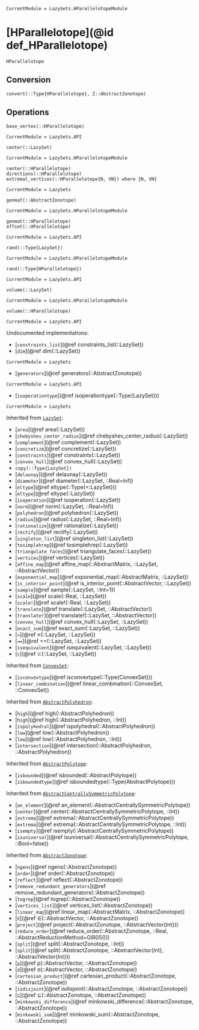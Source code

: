 ```@meta
CurrentModule = LazySets.HParallelotopeModule
```

# [HParallelotope](@id def_HParallelotope)

```@docs
HParallelotope
```

## Conversion

```@docs
convert(::Type{HParallelotope}, Z::AbstractZonotope)
```

## Operations

```@docs
base_vertex(::HParallelotope)
```
```@meta
CurrentModule = LazySets.API
```
```@docs; canonical=false
center(::LazySet)
```
```@meta
CurrentModule = LazySets.HParallelotopeModule
```
```@docs
center(::HParallelotope)
directions(::HParallelotope)
extremal_vertices(::HParallelotope{N, VN}) where {N, VN}
```
```@meta
CurrentModule = LazySets
```
```@docs; canonical=false
genmat(::AbstractZonotope)
```
```@meta
CurrentModule = LazySets.HParallelotopeModule
```
```@docs
genmat(::HParallelotope)
offset(::HParallelotope)
```
```@meta
CurrentModule = LazySets.API
```
```@docs; canonical=false
rand(::Type{LazySet})
```
```@meta
CurrentModule = LazySets.HParallelotopeModule
```
```@docs
rand(::Type{HParallelotope})
```
```@meta
CurrentModule = LazySets.API
```
```@docs; canonical=false
volume(::LazySet)
```
```@meta
CurrentModule = LazySets.HParallelotopeModule
```
```@docs
volume(::HParallelotope)
```

```@meta
CurrentModule = LazySets.API
```

Undocumented implementations:
* [`constraints_list`](@ref constraints_list(::LazySet))
* [`dim`](@ref dim(::LazySet))
```@meta
CurrentModule = LazySets
```
* [`generators`](@ref generators(::AbstractZonotope))
```@meta
CurrentModule = LazySets.API
```
* [`isoperationtype`](@ref isoperationtype(::Type{LazySet}))

```@meta
CurrentModule = LazySets
```

Inherited from [`LazySet`](@ref):
* [`area`](@ref area(::LazySet))
* [`chebyshev_center_radius`](@ref chebyshev_center_radius(::LazySet))
* [`complement`](@ref complement(::LazySet))
* [`concretize`](@ref concretize(::LazySet))
* [`constraints`](@ref constraints(::LazySet))
* [`convex_hull`](@ref convex_hull(::LazySet))
* `copy(::Type{LazySet})`
* [`delaunay`](@ref delaunay(::LazySet))
* [`diameter`](@ref diameter(::LazySet, ::Real=Inf))
* [`eltype`](@ref eltype(::Type{<:LazySet}))
* [`eltype`](@ref eltype(::LazySet))
* [`isoperation`](@ref isoperation(::LazySet))
* [`norm`](@ref norm(::LazySet, ::Real=Inf))
* [`polyhedron`](@ref polyhedron(::LazySet))
* [`radius`](@ref radius(::LazySet, ::Real=Inf))
* [`rationalize`](@ref rationalize(::LazySet))
* [`rectify`](@ref rectify(::LazySet))
* [`singleton_list`](@ref singleton_list(::LazySet))
* [`tosimplehrep`](@ref tosimplehrep(::LazySet))
* [`triangulate_faces`](@ref triangulate_faces(::LazySet))
* [`vertices`](@ref vertices(::LazySet))
* [`affine_map`](@ref affine_map(::AbstractMatrix, ::LazySet, ::AbstractVector))
* [`exponential_map`](@ref exponential_map(::AbstractMatrix, ::LazySet))
* [`is_interior_point`](@ref is_interior_point(::AbstractVector, ::LazySet))
* [`sample`](@ref sample(::LazySet, ::Int=1))
* [`scale`](@ref scale(::Real, ::LazySet))
* [`scale!`](@ref scale!(::Real, ::LazySet))
* [`translate`](@ref translate(::LazySet, ::AbstractVector))
* [`translate!`](@ref translate!(::LazySet, ::AbstractVector))
* [`convex_hull`](@ref convex_hull(::LazySet, ::LazySet))
* [`exact_sum`](@ref exact_sum(::LazySet, ::LazySet))
* [`≈`](@ref ≈(::LazySet, ::LazySet))
* [`==`](@ref ==(::LazySet, ::LazySet))
* [`isequivalent`](@ref isequivalent(::LazySet, ::LazySet))
* [`⊂`](@ref ⊂(::LazySet, ::LazySet))

Inherited from [`ConvexSet`](@ref):
* [`isconvextype`](@ref isconvextype(::Type{ConvexSet}))
* [`linear_combination`](@ref linear_combination(::ConvexSet, ::ConvexSet))

Inherited from [`AbstractPolyhedron`](@ref):
* [`high`](@ref high(::AbstractPolyhedron))
* [`high`](@ref high(::AbstractPolyhedron, ::Int))
* [`ispolyhedral`](@ref ispolyhedral(::AbstractPolyhedron))
* [`low`](@ref low(::AbstractPolyhedron))
* [`low`](@ref low(::AbstractPolyhedron, ::Int))
* [`intersection`](@ref intersection(::AbstractPolyhedron, ::AbstractPolyhedron))

Inherited from [`AbstractPolytope`](@ref):
* [`isbounded`](@ref isbounded(::AbstractPolytope))
* [`isboundedtype`](@ref isboundedtype(::Type{AbstractPolytope}))

Inherited from [`AbstractCentrallySymmetricPolytope`](@ref):
* [`an_element`](@ref an_element(::AbstractCentrallySymmetricPolytope))
* [`center`](@ref center(::AbstractCentrallySymmetricPolytope, ::Int))
* [`extrema`](@ref extrema(::AbstractCentrallySymmetricPolytope))
* [`extrema`](@ref extrema(::AbstractCentrallySymmetricPolytope, ::Int))
* [`isempty`](@ref isempty(::AbstractCentrallySymmetricPolytope))
* [`isuniversal`](@ref isuniversal(::AbstractCentrallySymmetricPolytope, ::Bool=false))

Inherited from [`AbstractZonotope`](@ref):
* [`ngens`](@ref ngens(::AbstractZonotope))
* [`order`](@ref order(::AbstractZonotope))
* [`reflect`](@ref reflect(::AbstractZonotope))
* [`remove_redundant_generators`](@ref remove_redundant_generators(::AbstractZonotope))
* [`togrep`](@ref togrep(::AbstractZonotope))
* [`vertices_list`](@ref vertices_list(::AbstractZonotope))
* [`linear_map`](@ref linear_map(::AbstractMatrix, ::AbstractZonotope))
* [`∈`](@ref ∈(::AbstractVector, ::AbstractZonotope))
* [`project`](@ref project(::AbstractZonotope, ::AbstractVector{Int}))
* [`reduce_order`](@ref reduce_order(::AbstractZonotope, ::Real, ::AbstractReductionMethod=GIR05()))
* [`split`](@ref split(::AbstractZonotope, ::Int))
* [`split`](@ref split(::AbstractZonotope, ::AbstractVector{Int}, ::AbstractVector{Int}))
* [`ρ`](@ref ρ(::AbstractVector, ::AbstractZonotope))
* [`σ`](@ref σ(::AbstractVector, ::AbstractZonotope))
* [`cartesian_product`](@ref cartesian_product(::AbstractZonotope, ::AbstractZonotope))
* [`isdisjoint`](@ref isdisjoint(::AbstractZonotope, ::AbstractZonotope))
* [`⊆`](@ref ⊆(::AbstractZonotope, ::AbstractZonotope))
* [`minkowski_difference`](@ref minkowski_difference(::AbstractZonotope, ::AbstractZonotope))
* [`minkowski_sum`](@ref minkowski_sum(::AbstractZonotope, ::AbstractZonotope))
